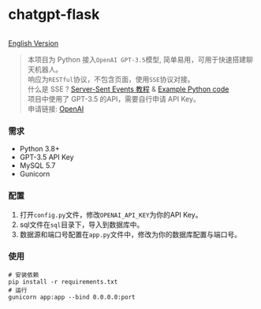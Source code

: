 # chatgpt-flask

<a href="https://zailiangs.com" target="_blank" >
<img src="https://img.shields.io/badge/DevelopedBy-Sun Zailiang-blue.svg?" alt=""/>
</a>

[English Version](./README_EN.md)
> 本项目为 Python 接入`OpenAI GPT-3.5`模型, 简单易用，可用于快速搭建聊天机器人。  
> 响应为`RESTful`协议，不包含页面，使用`SSE`协议对接。  
> 什么是 SSE ? [Server-Sent Events 教程](https://developer.mozilla.org/en-US/docs/Web/API/Server-sent_events/Using_server-sent_events#event_stream_format) & 
> [Example Python code](https://github.com/openai/openai-cookbook/blob/main/examples/How_to_stream_completions.ipynb)  
> 项目中使用了 GPT-3.5 的API，需要自行申请 API Key。  
> 申请链接: [OpenAI](https://chat.openai.com)

### 需求

- Python 3.8+
- GPT-3.5 API Key
- MySQL 5.7
- Gunicorn

### 配置

1. 打开`config.py`文件，修改`OPENAI_API_KEY`为你的API Key。
2. sql文件在`sql`目录下，导入到数据库中。
3. 数据源和端口号配置在`app.py`文件中，修改为你的数据库配置与端口号。

### 使用

```shell
# 安装依赖
pip install -r requirements.txt
# 运行
gunicorn app:app --bind 0.0.0.0:port
```
